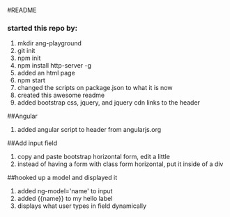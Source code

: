 #README

### started this repo by:

1. mkdir ang-playground
1. git init
1. npm init
1. npm install http-server -g
1. added an html page
1. npm start
1. changed the scripts on package.json to what it is now
1. created this awesome readme
1. added bootstrap css, jquery, and jquery cdn links to the header

##Angular
1. added angular script to header from angularjs.org

##Add input field
1. copy and paste bootstrap horizontal form, edit a little
1. instead of having a form with class form horizontal, put it inside of a div

##hooked up a model and displayed it
1. added ng-model='name' to input
1. added {{name}} to my hello label
1. displays what user types in field dynamically
